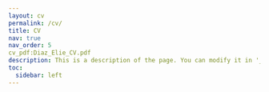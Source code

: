 ```yaml
---
layout: cv
permalink: /cv/
title: CV
nav: true
nav_order: 5
cv_pdf:Diaz_Elie_CV.pdf
description: This is a description of the page. You can modify it in '_pages/cv.md'. You can also change or remove the top pdf download button.
toc:
  sidebar: left
---
```

